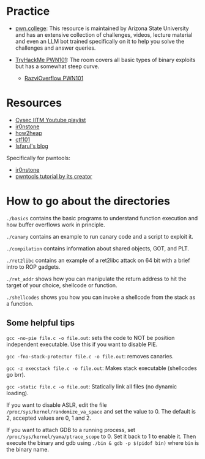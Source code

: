 # Practice

- [pwn.college](pwn.college): This resource is maintained by Arizona State
University and has an extensive collection of challenges, videos, lecture
material and even an LLM bot trained specifically on it to help you solve the
challenges and answer queries.

- [TryHackMe PWN101](https://tryhackme.com/r/room/pwn101): The room covers all
basic types of binary exploits but has a somewhat steep curve.
  - [RazviOverflow PWN101](https://www.youtube.com/playlist?list=PLchBW5mYosh_F38onTyuhMTt2WGfY-yr7)

# Resources

- [Cysec IITM Youtube playlist](https://youtube.com/playlist?list=PLVRjFGMO1MSj7qcUzZOC7uW2VPfDpdRpy&si=SJJn6-CRv5914nex)
- [ir0nstone](https://ir0nstone.gitbook.io/notes)
- [how2heap](https://github.com/shellphish/how2heap)
- [ctf101](https://ctf101.org/)
- [Isfarul's blog](https://innocentzero.is-a.dev)

Specifically for pwntools:

- [ir0nstone](https://ir0nstone.gitbook.io/notes/misc/pwntools)
- [pwntools tutorial by its creator](https://github.com/Gallopsled/pwntools-tutorial#readme)

# How to go about the directories

`./basics` contains the basic programs to understand function execution and
how buffer overflows work in principle.

`./canary` contains an example to run canary code and a script to exploit it.

`./compilation` contains information about shared objects, GOT, and PLT.

`./ret2libc` contains an example of a ret2libc attack on 64 bit with a brief
intro to ROP gadgets.

`./ret_addr` shows how you can manipulate the return address to hit the target
of your choice, shellcode or function.

`./shellcodes` shows you how you can invoke a shellcode from the stack as a
function.

## Some helpful tips

`gcc -no-pie file.c -o file.out`: sets the code to NOT be position independent
executable. Use this if you want to disable PIE.

`gcc -fno-stack-protector file.c -o file.out`: removes canaries.

`gcc -z execstack file.c -o file.out`: Makes stack executable (shellcodes go
brr).

`gcc -static file.c -o file.out`: Statically link all files (no dynamic
loading).

If you want to disable ASLR, edit the file `/proc/sys/kernel/randomize_va_space`
and set the value to 0. The default is 2, accepted values are 0, 1 and 2.

If you want to attach GDB to a running process, set
`/proc/sys/kernel/yama/ptrace_scope` to 0. Set it back to 1 to enable it. Then
execute the binary and gdb using `./bin & gdb -p $(pidof bin)` where `bin` is
the binary name.
